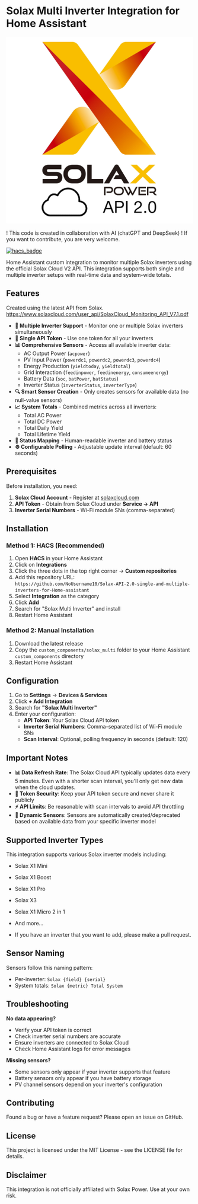 # Solax Multi Inverter Integration for Home Assistant
![Solax Logo](https://raw.githubusercontent.com/NoUsername10/Solax-API-2.0-single-and-multiple-inverters-for-Home-assistant/main/custom_components/solax_multi/images/icon.png)

! This code is created in collaboration with AI (chatGPT and DeepSeek) !
If you want to contribute, you are very welcome.

[![hacs_badge](https://img.shields.io/badge/HACS-Custom-41BDF5.svg)](https://github.com/hacs/integration)

Home Assistant custom integration to monitor multiple Solax inverters using the official Solax Cloud V2 API. This integration supports both single and multiple inverter setups with real-time data and system-wide totals.

## Features

Created using the latest API from Solax.
https://www.solaxcloud.com/user_api/SolaxCloud_Monitoring_API_V7.1.pdf

- **🔢 Multiple Inverter Support** - Monitor one or multiple Solax inverters simultaneously
- **🔐 Single API Token** - Use one token for all your inverters
- **📊 Comprehensive Sensors** - Access all available inverter data:
  - AC Output Power (`acpower`)
  - PV Input Power (`powerdc1`, `powerdc2`, `powerdc3`, `powerdc4`)
  - Energy Production (`yieldtoday`, `yieldtotal`)
  - Grid Interaction (`feedinpower`, `feedinenergy`, `consumeenergy`)
  - Battery Data (`soc`, `batPower`, `batStatus`)
  - Inverter Status (`inverterStatus`, `inverterType`)
- **🔍 Smart Sensor Creation** - Only creates sensors for available data (no null-value sensors)
- **📈 System Totals** - Combined metrics across all inverters:
  - Total AC Power
  - Total DC Power  
  - Total Daily Yield
  - Total Lifetime Yield
- **🎯 Status Mapping** - Human-readable inverter and battery status
- **⚙️ Configurable Polling** - Adjustable update interval (default: 60 seconds)

## Prerequisites

Before installation, you need:
1. **Solax Cloud Account** - Register at [solaxcloud.com](https://www.solaxcloud.com)
2. **API Token** - Obtain from Solax Cloud under **Service → API**
3. **Inverter Serial Numbers** - Wi-Fi module SNs (comma-separated)

## Installation

### Method 1: HACS (Recommended)

1. Open **HACS** in your Home Assistant
2. Click on **Integrations**
3. Click the three dots in the top right corner → **Custom repositories**
4. Add this repository URL:  
   `https://github.com/NoUsername10/Solax-API-2.0-single-and-multiple-inverters-for-Home-assistant`
5. Select **Integration** as the category
6. Click **Add**
7. Search for "Solax Multi Inverter" and install
8. Restart Home Assistant

### Method 2: Manual Installation

1. Download the latest release
2. Copy the `custom_components/solax_multi` folder to your Home Assistant `custom_components` directory
3. Restart Home Assistant

## Configuration

1. Go to **Settings** → **Devices & Services**
2. Click **+ Add Integration**
3. Search for **"Solax Multi Inverter"**
4. Enter your configuration:
   - **API Token**: Your Solax Cloud API token
   - **Inverter Serial Numbers**: Comma-separated list of Wi-Fi module SNs
   - **Scan Interval**: Optional, polling frequency in seconds (default: 120)

## Important Notes

- **📊 Data Refresh Rate**: The Solax Cloud API typically updates data every 5 minutes. Even with a shorter scan interval, you'll only get new data when the cloud updates.
- **🔐 Token Security**: Keep your API token secure and never share it publicly
- **⚡ API Limits**: Be reasonable with scan intervals to avoid API throttling
- **🔧 Dynamic Sensors**: Sensors are automatically created/deprecated based on available data from your specific inverter model

## Supported Inverter Types

This integration supports various Solax inverter models including:
- Solax X1 Mini
- Solax X1 Boost
- Solax X1 Pro  
- Solax X3
- Solax X1 Micro 2 in 1
- And more...

- If you have an inverter that you want to add, please make a pull request.

## Sensor Naming

Sensors follow this naming pattern:
- Per-inverter: `Solax {field} {serial}`
- System totals: `Solax {metric} Total System`

## Troubleshooting

**No data appearing?**
- Verify your API token is correct
- Check inverter serial numbers are accurate
- Ensure inverters are connected to Solax Cloud
- Check Home Assistant logs for error messages

**Missing sensors?**
- Some sensors only appear if your inverter supports that feature
- Battery sensors only appear if you have battery storage
- PV channel sensors depend on your inverter's configuration

## Contributing

Found a bug or have a feature request? Please open an issue on GitHub.

## License

This project is licensed under the MIT License - see the LICENSE file for details.

## Disclaimer

This integration is not officially affiliated with Solax Power. Use at your own risk.
